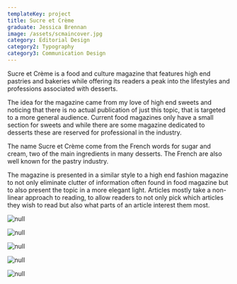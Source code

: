 ```yaml
---
templateKey: project
title: Sucre et Crème
graduate: Jessica Brennan
image: /assets/scmaincover.jpg
category: Editorial Design
category2: Typography
category3: Communication Design
---
```

Sucre et Crème is a food and culture magazine that features high end pastries and bakeries while offering its readers a peak into the lifestyles and professions associated with desserts.  

The idea for the magazine came from my love of high end sweets and noticing that there is no actual publication of just this topic, that is targeted to a more general audience. Current food magazines only have a small section for sweets and while there are some magazine dedicated to desserts these are reserved for professional in the industry. 

The name Sucre et Crème come from the French words for sugar and cream, two of the main ingredients in many desserts. The French are also well known for the pastry industry. 

The magazine is presented in a similar style to a high end fashion magazine to not only eliminate clutter of information often found in food magazine but to also present the topic in a more elegant light. Articles mostly take a non-linear approach to reading, to allow readers to not only pick which articles they wish to read but also what parts of an article interest them most. 

![null](/assets/sccovers02.jpg)

![null](/assets/scspread03.jpg)

![null](/assets/scspread04.jpg)

![null](/assets/sczoom01.jpg)

![null](/assets/sczoom02.jpg)
